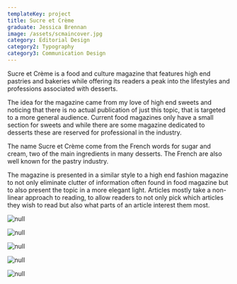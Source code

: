 ```yaml
---
templateKey: project
title: Sucre et Crème
graduate: Jessica Brennan
image: /assets/scmaincover.jpg
category: Editorial Design
category2: Typography
category3: Communication Design
---
```

Sucre et Crème is a food and culture magazine that features high end pastries and bakeries while offering its readers a peak into the lifestyles and professions associated with desserts.  

The idea for the magazine came from my love of high end sweets and noticing that there is no actual publication of just this topic, that is targeted to a more general audience. Current food magazines only have a small section for sweets and while there are some magazine dedicated to desserts these are reserved for professional in the industry. 

The name Sucre et Crème come from the French words for sugar and cream, two of the main ingredients in many desserts. The French are also well known for the pastry industry. 

The magazine is presented in a similar style to a high end fashion magazine to not only eliminate clutter of information often found in food magazine but to also present the topic in a more elegant light. Articles mostly take a non-linear approach to reading, to allow readers to not only pick which articles they wish to read but also what parts of an article interest them most. 

![null](/assets/sccovers02.jpg)

![null](/assets/scspread03.jpg)

![null](/assets/scspread04.jpg)

![null](/assets/sczoom01.jpg)

![null](/assets/sczoom02.jpg)
